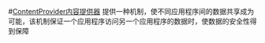 #[ContentProvider内容提供器](https://developer.android.google.cn/guide/topics/providers/content-providers)
提供一种机制，使不同应用程序间的数据共享成为可能，该机制保证一个应用程序访问另一个应用程序的数据时，使数据的安全性得到保障